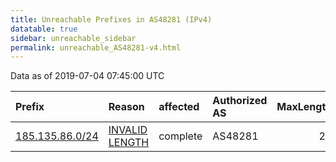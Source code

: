 ```yaml
---
title: Unreachable Prefixes in AS48281 (IPv4)
datatable: true
sidebar: unreachable_sidebar
permalink: unreachable_AS48281-v4.html
---
```


Data as of 2019-07-04 07:45:00 UTC


<div class="datatable-begin"></div>

| Prefix                                                   | Reason                                                                                                    | affected   | Authorized AS   |   MaxLength | Anchor                                         |   unreachable /24s |
|:---------------------------------------------------------|:----------------------------------------------------------------------------------------------------------|:-----------|:----------------|------------:|:-----------------------------------------------|-------------------:|
| [185.135.86.0/24](https://stat.ripe.net/185.135.86.0/24) | [INVALID LENGTH](https://rpki-validator.ripe.net/announcement-preview?asn=AS48281&prefix=185.135.86.0/24) | complete   | AS48281         |          23 | [RIPE](unreachable_RIPE_NCC_RPKI_Root-v4.html) |                  1 |

<div class="datatable-end"></div>
